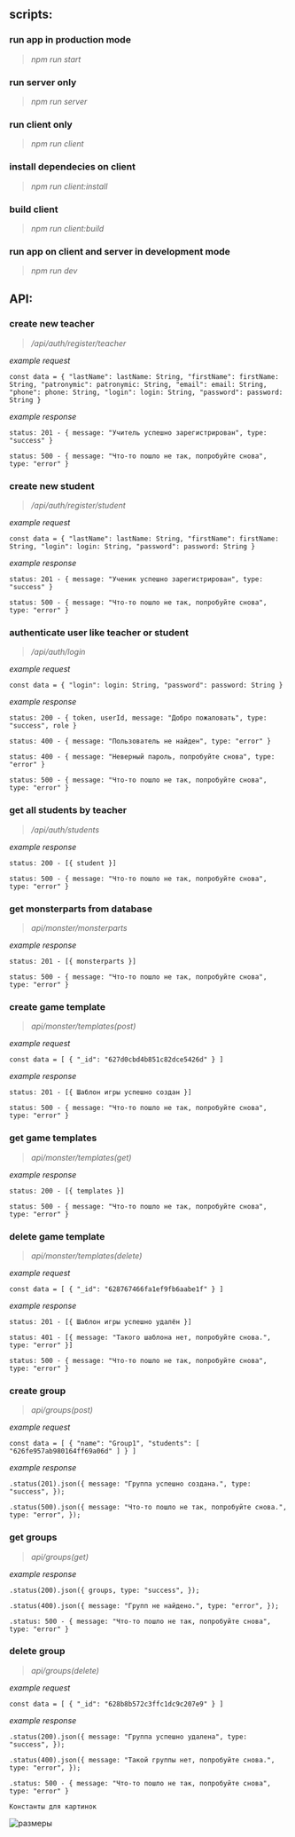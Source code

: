 ## scripts:

### run app in production mode

> _npm run start_

### run server only

> _npm run server_

### run client only

> _npm run client_

### install dependecies on client

> _npm run client:install_

### build client

> _npm run client:build_

### run app on client and server in development mode

> _npm run dev_

## API:

### create new teacher

> _/api/auth/register/teacher_

_example request_

`const data = { "lastName": lastName: String, "firstName": firstName: String, "patronymic": patronymic: String, "email": email: String, "phone": phone: String, "login": login: String, "password": password: String }`

_example response_

`status: 201 - { message: "Учитель успешно зарегистрирован", type: "success" }`

`status: 500 - { message: "Что-то пошло не так, попробуйте снова", type: "error" }`

### create new student

> _/api/auth/register/student_

_example request_

`const data = { "lastName": lastName: String, "firstName": firstName: String, "login": login: String, "password": password: String }`

_example response_

`status: 201 - { message: "Ученик успешно зарегистрирован", type: "success" }`

`status: 500 - { message: "Что-то пошло не так, попробуйте снова", type: "error" }`

### authenticate user like teacher or student

> _/api/auth/login_

_example request_

`const data = { "login": login: String, "password": password: String }`

_example response_

`status: 200 - { token, userId, message: "Добро пожаловать", type: "success", role }`

`status: 400 - { message: "Пользователь не найден", type: "error" }`

`status: 400 - { message: "Неверный пароль, попробуйте снова", type: "error" }`

`status: 500 - { message: "Что-то пошло не так, попробуйте снова", type: "error" }`

### get all students by teacher

> _/api/auth/students_

_example response_

`status: 200 - [{ student }]`

`status: 500 - { message: "Что-то пошло не так, попробуйте снова", type: "error" }`

### get monsterparts from database

> _api/monster/monsterparts_

_example response_

`status: 201 - [{ monsterparts }]`

`status: 500 - { message: "Что-то пошло не так, попробуйте снова", type: "error" }`

### create game template

> _api/monster/templates(post)_

_example request_

`const data = [ { "_id": "627d0cbd4b851c82dce5426d" } ]`

_example response_

`status: 201 - [{ Шаблон игры успешно создан }]`

`status: 500 - { message: "Что-то пошло не так, попробуйте снова", type: "error" }`

### get game templates

> _api/monster/templates(get)_

_example response_

`status: 200 - [{ templates }]`

`status: 500 - { message: "Что-то пошло не так, попробуйте снова", type: "error" }`

### delete game template

> _api/monster/templates(delete)_

_example request_

`const data = [ { "_id": "628767466fa1ef9fb6aabe1f" } ]`

_example response_

`status: 201 - [{ Шаблон игры успешно удалён }]`

`status: 401 - [{ message: "Такого шаблона нет, попробуйте снова.", type: "error" }]`

`status: 500 - { message: "Что-то пошло не так, попробуйте снова", type: "error" }`

### create group

> _api/groups(post)_

_example request_

`const data = [ { "name": "Group1", "students": [ "626fe957ab980164ff69a06d" ] } ]`

_example response_

`.status(201).json({ message: "Группа успешно создана.", type: "success", });`

`.status(500).json({ message: "Что-то пошло не так, попробуйте снова.", type: "error", });`

### get groups

> _api/groups(get)_

_example response_

`.status(200).json({ groups, type: "success", });`

`.status(400).json({ message: "Групп не найдено.", type: "error", });`

`.status: 500 - { message: "Что-то пошло не так, попробуйте снова", type: "error" }`

### delete group

> _api/groups(delete)_

_example request_

`const data = [ { "_id": "628b8b572c3ffc1dc9c207e9" } ]`

_example response_

`.status(200).json({ message: "Группа успешно удалена", type: "success", });`

`.status(400).json({ message: "Такой группы нет, попробуйте снова.", type: "error", });`

`.status: 500 - { message: "Что-то пошло не так, попробуйте снова", type: "error" }`

`Константы для картинок`

![размеры](https://user-images.githubusercontent.com/42605576/179232402-6460f29a-5b35-4851-8430-a6217172dce0.PNG)
